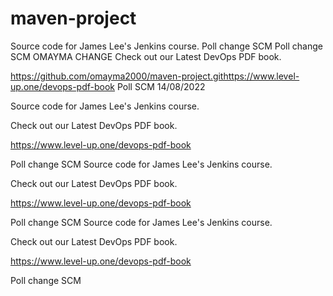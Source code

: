 # maven-project
Source code for James Lee's Jenkins course.
Poll change SCM
Poll change SCM
OMAYMA CHANGE
Check out our Latest DevOps PDF book.

https://github.com/omayma2000/maven-project.githttps://www.level-up.one/devops-pdf-book
Poll SCM 14/08/2022


Source code for James Lee's Jenkins course.

Check out our Latest DevOps PDF book.

https://www.level-up.one/devops-pdf-book

Poll change SCM
Source code for James Lee's Jenkins course.

Check out our Latest DevOps PDF book.

https://www.level-up.one/devops-pdf-book

Poll change SCM
Source code for James Lee's Jenkins course.

Check out our Latest DevOps PDF book.

https://www.level-up.one/devops-pdf-book

Poll change SCM
